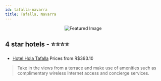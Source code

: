 ```yaml
---
id: tafalla-navarra
title: Tafalla, Navarra
---
```


<center><img src="https://i.travelapi.com/hotels/9000000/8750000/8740200/8740103/1e8e2690_z.jpg" alt="Featured Image" /></center>


##  4 star hotels - ⭐️⭐️⭐️⭐️

-    [Hotel Hola Tafalla](https://us.hurb.com/hotels/tafalla/hotel-hola-tafalla-JNP-JP819051?cmp=18055) Prices from R$393.10
   > Take in the views from a terrace and make use of amenities such as complimentary wireless Internet access and concierge services.
